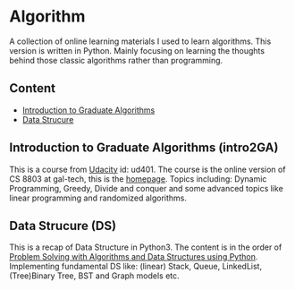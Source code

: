 # Algorithm

A collection of online learning materials I used to learn algorithms. This version is written in Python. Mainly focusing on learning the thoughts behind those classic algorithms rather than programming. 

## Content
- [Introduction to Graduate Algorithms](#intro2GA)
- [Data Strucure](#DS)

<a id='intro2GA'></a>
## Introduction to Graduate Algorithms (intro2GA)
This is a course from [Udacity](https://classroom.udacity.com/courses/ud401) id: ud401. The course is the online version of CS 8803 at gal-tech, this is the [homepage](https://gt-algorithms.com/). Topics including: Dynamic Programming, Greedy, Divide and conquer and some advanced topics like linear programming and randomized algorithms.

<a id='DS'></a>
## Data Strucure (DS)
This is a recap of Data Structure in Python3. The content is in the order of [Problem Solving with Algorithms and Data Structures using Python](http://interactivepython.org/runestone/static/pythonds/index.html). Implementing fundamental DS like: (linear) Stack, Queue, LinkedList, (Tree)Binary Tree, BST and Graph models etc.